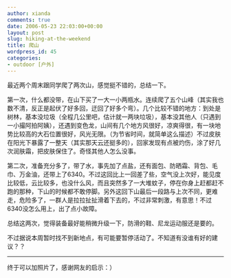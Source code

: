 ```yaml
---
author: xianda
comments: true
date: 2006-05-23 22:03:00+00:00
layout: post
slug: hiking-at-the-weekend
title: 爬山
wordpress_id: 45
categories:
- outdoor [户外]
---
```


最近两个周末跟同学爬了两次山，感觉挺不错的，总结一下。



第一次，什么都没带，在山下买了一大一小两瓶水。连续爬了五个山峰（其实我也数不清，反正是起伏了好多回，迂回了好多个弯）。几个比较不错的地方：到处是树林，基本没垃圾（全程几公里吧，估计就一两块垃圾），基本没其他人（只遇到一小撮阿拍阿姨），还遇到变色龙，山间有几个地方风很好，凉爽得很，有一块地势比较高的大石位置很好，风光无限。（为节省时间，就简单这么描述）不过皮肤在阳光下暴露了一整天（其实那天云还挺多的），回家发现有点被灼伤，涂了好几次润肤霜，把皮肤保住了。奇怪其他人怎么没事。



第二次，准备充分多了，带了水，事先加了点盐，还有面包、防晒霜、背包、毛巾、万金油，还带上了6340。不过这回比上一回差了些，空气没上次好，能见度比较低，云比较多，也没什么风，而且突然多了一大堆蚊子，停在你身上赶都赶不跑的那种，下山的时候都不敢停脚。另外这回下山最后一段路与上次不同，更难走，危险多了，一群人是拉拉扯扯滑着下去的，不过非常刺激，有意思！不过6340没怎么用上，出了点小故障。



总结这两次，觉得装备最好能稍微升级一下，防滑的鞋、尼龙运动服还是要的。



不过据说本周暂时找不到新地点，有可能要暂停活动了。不知道有没谁有好的建议？？






* * *






终于可以加照片了，感谢网友的启示：）
